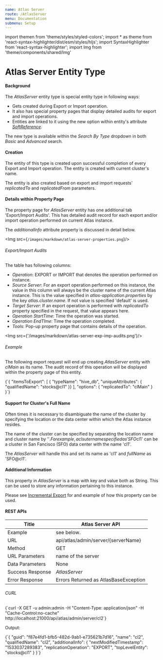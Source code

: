 ```yaml
---
name: Atlas Server
route: /AtlasServer
menu: Documentation
submenu: Setup 
---
```

import  themen  from 'theme/styles/styled-colors';
import  * as theme  from 'react-syntax-highlighter/dist/esm/styles/hljs';
import SyntaxHighlighter from 'react-syntax-highlighter';
import Img from 'theme/components/shared/Img'

# Atlas Server Entity Type

#### Background

The _AtlasServer_ entity type is special entity type in following ways:

* Gets created during Export or Import operation. 
* It also has special property pages that display detailed audits for export and import operations.
* Entities are linked to it using the new option within entity's attribute _[SoftReference](SoftReference)_.

The new type is available within the _Search By Type_ dropdown in both _Basic_ and _Advanced_ search.

#### Creation

The entity of this type is created upon successful completion of every Export and Import operation. The entity is created with current cluster's name.

The entity is also created based on export and import requests' _replicatedTo_ and _replicatedFrom_ parameters.

#### Details within Property Page

The property page for _AtlasServer_ entity has one additional tab 'Export/Import Audits'. This has detailed audit record for each export and/or import operation performed on current Atlas instance.

The _additionalInfo_ attribute property is discussed in detail below.

<Img src={`/images/markdown/atlas-server-properties.png`}/>

###### Export/Import Audits

The table has following columns:

* _Operation_: EXPORT or IMPORT that denotes the operation performed on instance.
* _Source Server_: For an export operation performed on this instance, the value in this column will always be the cluster name of the current Atlas instance. This is the value specified in _atlas-application.properties_ by the key _atlas.cluster.name_. If not value is specified 'default' is used.
* _Target Server_: If an export operation is performed with _replicatedTo_ property specified in the request, that value appears here.
* _Operation StartTime_: Time the operation was started.
* _Operation EndTIme_: Time the operation completed.
* _Tools_: Pop-up property page that contains details of the operation.

<Img src={'/images/markdown/atlas-server-exp-imp-audits.png'}/>

###### Example

The following export request will end up creating _AtlasServer_ entity with _clMain_ as its name. The audit record of this operation will be displayed within the property page of this entity.

<SyntaxHighlighter wrapLines={true} language="json" style={theme.dark}> 
{`{
    "itemsToExport": [
        { "typeName": "hive_db", "uniqueAttributes": { "qualifiedName": "stocks@cl1" }}
    ],
    "options": {
        "replicatedTo": "clMain"
    }
}`}
</SyntaxHighlighter>

#### Support for Cluster's Full Name

Often times it is necessary to disambiguate the name of the cluster by specifying the location or the data center within which the Atlas instance resides. 

The name of the cluster can be specified by separating the location name and cluster name by '$'. For example, a clsuter name specified as 'SFO$cl1' can be a cluster in San Fancisco (SFO) data center with the name 'cl1'.

The _AtlasServer_ will handle this and set its name as 'cl1' and _fullName_ as 'SFO@cl1'.


#### Additional Information

This property in _AtlasServer_ is a map with key and value both as String. This can be used to store any information pertaining to this instance. 

Please see [Incremental Export](IncrementalExport) for and example of how this property can be used.

#### REST APIs
**Title**           |**Atlas Server API**                       |
----------------|---------------------------------------|
Example         |   see below.                          |
URL             | api/atlas/admin/server/{serverName}   |
Method          | GET                                   |
URL Parameters  | name of the server                    |
Data Parameters | None                                  |
Success Response| _AtlasServer_                         |
Error Response  | Errors Returned as AtlasBaseException |

###### CURL

<SyntaxHighlighter wrapLines={true} language="shell" style={theme.dark}>
{`curl -X GET -u admin:admin -H "Content-Type: application/json" -H "Cache-Control:no-cache" http://localhost:21000/api/atlas/admin/server/cl2`}
</SyntaxHighlighter>

Output: 

<SyntaxHighlighter wrapLines={true} language="json" style={theme.dark}>
{`{
    "guid": "f87e4fd1-bfb5-482d-9ab1-e735621b7d16",
    "name": "cl2",
    "qualifiedName": "cl2",
    "additionalInfo": {
        "nextModifiedTimestamp": "1533037289383",
        "replicationOperation": "EXPORT",
        "topLevelEntity": "stocks@cl1"
    }
}`}
</SyntaxHighlighter>


